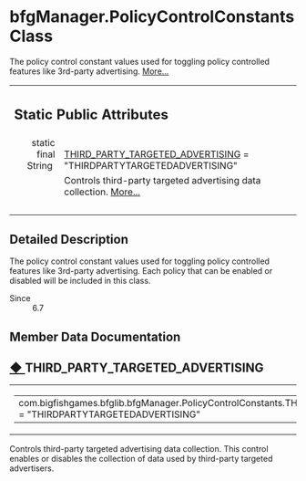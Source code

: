 
# bfgManager.PolicyControlConstants Class 

<div class="contents">The policy control constant values used for toggling policy controlled features like 3rd-party advertising.    <a href="classcom_1_1bigfishgames_1_1bfglib_1_1bfg_manager_1_1_policy_control_constants.html#details">More...</a><table class="memberdecls"><tr class="heading"><td colspan="2"><h2 class="groupheader"><a id="pub-static-attribs" name="pub-static-attribs"></a> Static Public Attributes</h2></td></tr><tr class="memitem:a0a9674edf95ea575277c933c708898ef"><td class="memItemLeft" align="right" valign="top">static final String&#160;</td><td class="memItemRight" valign="bottom"><a class="el" href="classcom_1_1bigfishgames_1_1bfglib_1_1bfg_manager_1_1_policy_control_constants.html#a0a9674edf95ea575277c933c708898ef">THIRD_PARTY_TARGETED_ADVERTISING</a> = &quot;THIRDPARTYTARGETEDADVERTISING&quot;</td></tr><tr class="memdesc:a0a9674edf95ea575277c933c708898ef"><td class="mdescLeft">&#160;</td><td class="mdescRight">Controls third-party targeted advertising data collection.  <a href="classcom_1_1bigfishgames_1_1bfglib_1_1bfg_manager_1_1_policy_control_constants.html#a0a9674edf95ea575277c933c708898ef">More...</a><br /></td></tr><tr class="separator:a0a9674edf95ea575277c933c708898ef"><td class="memSeparator" colspan="2">&#160;</td></tr></table><a name="details" id="details"></a><h2 class="groupheader">Detailed Description</h2><div class="textblock">The policy control constant values used for toggling policy controlled features like 3rd-party advertising. Each policy that can be enabled or disabled will be included in this class.<dl class="section since"><dt>Since</dt><dd>6.7 </dd></dl></div><h2 class="groupheader">Member Data Documentation</h2><a id="a0a9674edf95ea575277c933c708898ef" name="a0a9674edf95ea575277c933c708898ef"></a><h2 class="memtitle"><span class="permalink"><a href="#a0a9674edf95ea575277c933c708898ef">&#9670;&nbsp;</a></span>THIRD_PARTY_TARGETED_ADVERTISING</h2><div class="memitem"><div class="memproto"><table class="mlabels"><tr><td class="mlabels-left"><table class="memname"><tr><td class="memname">com.bigfishgames.bfglib.bfgManager.PolicyControlConstants.THIRD_PARTY_TARGETED_ADVERTISING = &quot;THIRDPARTYTARGETEDADVERTISING&quot;</td></tr></table></td><td class="mlabels-right"><span class="mlabels"><span class="mlabel">static</span></span></td></tr></table></div><div class="memdoc">Controls third-party targeted advertising data collection. This control enables or disables the collection of data used by third-party targeted advertisers. </div></div></div> 

